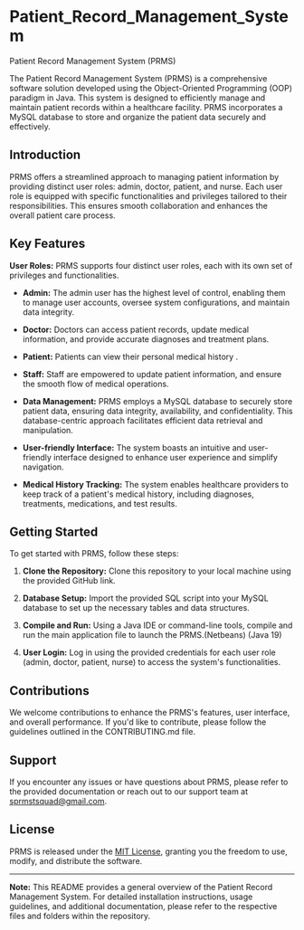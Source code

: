 # Patient_Record_Management_System

Patient Record Management System (PRMS)

The Patient Record Management System (PRMS) is a comprehensive software solution developed using the Object-Oriented Programming (OOP) paradigm in Java. This system is designed to efficiently manage and maintain patient records within a healthcare facility. PRMS incorporates a MySQL database to store and organize the patient data securely and effectively.

## Introduction

PRMS offers a streamlined approach to managing patient information by providing distinct user roles: admin, doctor, patient, and nurse. Each user role is equipped with specific functionalities and privileges tailored to their responsibilities. This ensures smooth collaboration and enhances the overall patient care process.

## Key Features

**User Roles:** PRMS supports four distinct user roles, each with its own set of privileges and functionalities.
  - **Admin:** The admin user has the highest level of control, enabling them to manage user accounts, oversee system configurations, and maintain data integrity.
  - **Doctor:** Doctors can access patient records, update medical information, and provide accurate diagnoses and treatment plans.
  - **Patient:** Patients can view their personal medical history .
  - **Staff:** Staff are empowered to update patient information,  and ensure the smooth flow of medical operations.

- **Data Management:** PRMS employs a MySQL database to securely store patient data, ensuring data integrity, availability, and confidentiality. This database-centric approach facilitates efficient data retrieval and manipulation.

- **User-friendly Interface:** The system boasts an intuitive and user-friendly interface designed to enhance user experience and simplify navigation.
- **Medical History Tracking:** The system enables healthcare providers to keep track of a patient's medical history, including diagnoses, treatments, medications, and test results.

## Getting Started

To get started with PRMS, follow these steps:

1. **Clone the Repository:** Clone this repository to your local machine using the provided GitHub link.

2. **Database Setup:** Import the provided SQL script into your MySQL database to set up the necessary tables and data structures.

3. **Compile and Run:** Using a Java IDE or command-line tools, compile and run the main application file to launch the PRMS.(Netbeans) (Java 19)

4. **User Login:** Log in using the provided credentials for each user role (admin, doctor, patient, nurse) to access the system's functionalities.

## Contributions

We welcome contributions to enhance the PRMS's features, user interface, and overall performance. If you'd like to contribute, please follow the guidelines outlined in the CONTRIBUTING.md file.

## Support

If you encounter any issues or have questions about PRMS, please refer to the provided documentation or reach out to our support team at sprmstsquad@gmail.com.

## License

PRMS is released under the [MIT License](LICENSE), granting you the freedom to use, modify, and distribute the software.

---
**Note:** This README provides a general overview of the Patient Record Management System. For detailed installation instructions, usage guidelines, and additional documentation, please refer to the respective files and folders within the repository.

